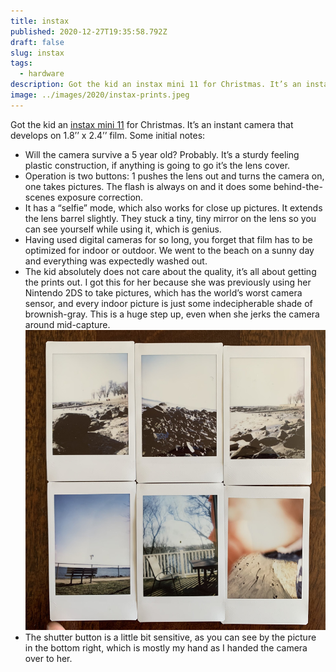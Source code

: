 ```yaml
---
title: instax
published: 2020-12-27T19:35:58.792Z
draft: false
slug: instax
tags:
  - hardware
description: Got the kid an instax mini 11 for Christmas. It’s an instant camera that develops on 1.8’’ x 2.4’’ film.
image: ../images/2020/instax-prints.jpeg
---
```


Got the kid an [instax mini 11](https://instax.com/mini11/en/) for Christmas. It’s an instant camera that develops on 1.8’’ x 2.4’’ film. Some initial notes:

- Will the camera survive a 5 year old? Probably. It’s a sturdy feeling plastic construction, if anything is going to go it’s the lens cover.
- Operation is two buttons: 1 pushes the lens out and turns the camera on, one takes pictures. The flash is always on and it does some behind-the-scenes exposure correction.
- It has a “selfie” mode, which also works for close up pictures. It extends the lens barrel slightly. They stuck a tiny, tiny mirror on the lens so you can see yourself while using it, which is genius.
- Having used digital cameras for so long, you forget that film has to be optimized for indoor or outdoor. We went to the beach on a sunny day and everything was expectedly washed out.
- The kid absolutely does not care about the quality, it’s all about getting the prints out. I got this for her because she was previously using her Nintendo 2DS to take pictures, which has the world’s worst camera sensor, and every indoor picture is just some indecipherable shade of brownish-gray. This is a huge step up, even when she jerks the camera around mid-capture.
  ![](../images/2020/instax-prints.jpeg)
- The shutter button is a little bit sensitive, as you can see by the picture in the bottom right, which is mostly my hand as I handed the camera over to her.
